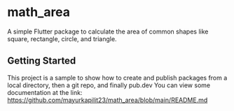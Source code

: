 # math_area
A simple Flutter package to calculate the area of common shapes like square, rectangle, circle, and triangle.
## Getting Started
This project is a sample to show how to create and publish packages
from a local directory, then a git repo, and finally pub.dev
You can view some documentation at the link:
https://github.com/mayurkapilit23/math_area/blob/main/README.md
